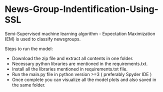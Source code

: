 # News-Group-Indentification-Using-SSL
Semi-Supervised machine learning algorithm - Expectation Maximization (EM) is used to classify newsgroups.

Steps to run the model:

- Download the zip file and extract all contents in one folder.
- Necessary python libraries are mentioned in the requirements.txt.
- Install all the libraries mentioned in requirements.txt file.
- Run the main.py file in python version >=3 ( preferably Spyder IDE )
- Once complete you can visualize all the model plots and also saved in the same folder.
